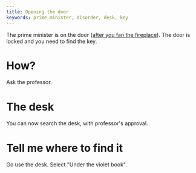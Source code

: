 ```yaml
---
title: Opening the door
keywords: prime minister, disorder, desk, key
---
```


The prime minister is on the door ([after you fan the fireplace](030-fireplace.md)). The door is locked and you need to find the key.

# How?
Ask the professor.

# The desk
You can now search the desk, with professor's approval.

# Tell me where to find it
Go use the desk. Select "Under the violet book".
